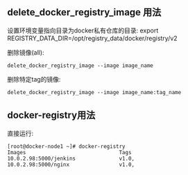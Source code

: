 ## delete_docker_registry_image 用法

设置环境变量指向目录为docker私有仓库的目录:
    export REGISTRY_DATA_DIR=/opt/registry_data/docker/registry/v2


删除镜像(all):

    delete_docker_registry_image --image image_name

删除特定tag的镜像:

    delete_docker_registry_image --image image_name:tag_name


## docker-registry用法

直接运行:

    [root@docker-node1 ~]# docker-registry 
    Images                              Tags
    10.0.2.98:5000/jenkins              v1.0,
    10.0.2.98:5000/nginx                v1.0,
